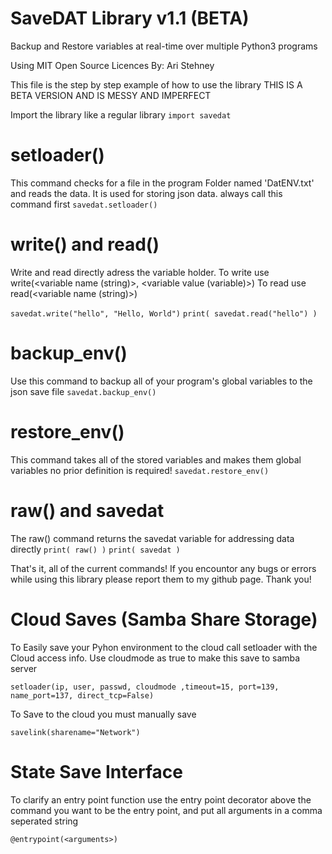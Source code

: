 # SaveDAT Library v1.1 (BETA)

 Backup and Restore variables at real-time over multiple 
 Python3 programs

 Using MIT Open Source Licences
 By: Ari Stehney

 This file is the step by step example of how to use the library
 THIS IS A BETA VERSION AND IS MESSY AND IMPERFECT

 Import the library like a regular library
`import savedat`


# setloader()

 This command checks for a file in the program
 Folder named 'DatENV.txt' and reads the data.
 It is used for storing json data.
 always call this command first
`savedat.setloader()`

# write() and read()

 Write and read directly adress the variable holder.
 To write use write(<variable name (string)>, <variable value (variable)>)
 To read use read(<variable name (string)>)

`savedat.write("hello", "Hello, World")`
`print( savedat.read("hello") )`

# backup_env()

 Use this command to backup all of your program's global variables
 to the json save file
`savedat.backup_env()`

# restore_env()

 This command takes all of the stored variables
 and makes them global variables
 no prior definition is required!
`savedat.restore_env()`

# raw() and savedat

 The raw() command returns the savedat variable for addressing 
 data directly
`print( raw() )`
`print( savedat )`

That's it, all of the current commands! 
If you encountor any bugs or errors while
using this library please report them to my github page.
Thank you!

# Cloud Saves (Samba Share Storage)

To Easily save your Pyhon environment to the cloud call setloader with
the Cloud access info. Use cloudmode as true to make this save to samba server

`setloader(ip, user, passwd, cloudmode ,timeout=15, port=139, name_port=137, direct_tcp=False)`

To Save to the cloud you must manually save

`savelink(sharename="Network")`

# State Save Interface

To clarify an entry point function use the entry point decorator
above the command you want to be the entry point, and put all 
arguments in a comma seperated string

`@entrypoint(<arguments>)`
